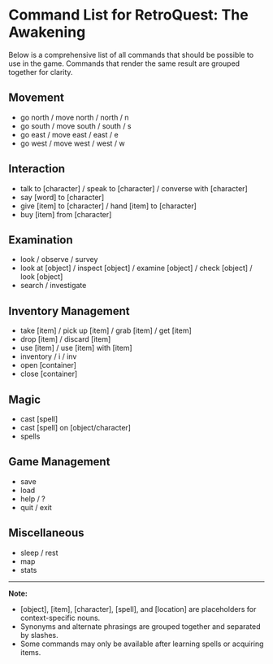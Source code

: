 # Command List for RetroQuest: The Awakening

Below is a comprehensive list of all commands that should be possible to use in the game. Commands that render the same result are grouped together for clarity.

## Movement

- go north / move north / north / n
- go south / move south / south / s
- go east / move east / east / e
- go west / move west / west / w
  <!-- - enter [location] / go in / go inside -->
  <!-- - leave [location] / exit [location] / go out -->
  <!-- - climb [object] / ascend [object] -->
  <!-- - descend [object] / go down [object] -->
  <!-- - follow [path] / walk [path] -->

## Interaction

- talk to [character] / speak to [character] / converse with [character]
- say [word] to [character]
- give [item] to [character] / hand [item] to [character]
- buy [item] from [character]

## Examination

- look / observe / survey
- look at [object] / inspect [object] / examine [object] / check [object] / look [object]
- search / investigate
<!-- - listen to [object/location] -->

## Inventory Management

- take [item] / pick up [item] / grab [item] / get [item]
- drop [item] / discard [item]
- use [item] / use [item] with [item]
  <!-- - eat [item] / consume [item] -->
  <!-- - drink [item] -->
  <!-- - equip [item] / wear [item] -->
  <!-- - unequip [item] / remove [item] -->
- inventory / i / inv
- open [container]
- close [container]

## Magic

- cast [spell]
- cast [spell] on [object/character]
- spells

## Game Management

- save
- load
- help / ?
- quit / exit

## Miscellaneous

- sleep / rest
- map
- stats

---

**Note:**

- [object], [item], [character], [spell], and [location] are placeholders for context-specific nouns.
- Synonyms and alternate phrasings are grouped together and separated by slashes.
- Some commands may only be available after learning spells or acquiring items.
